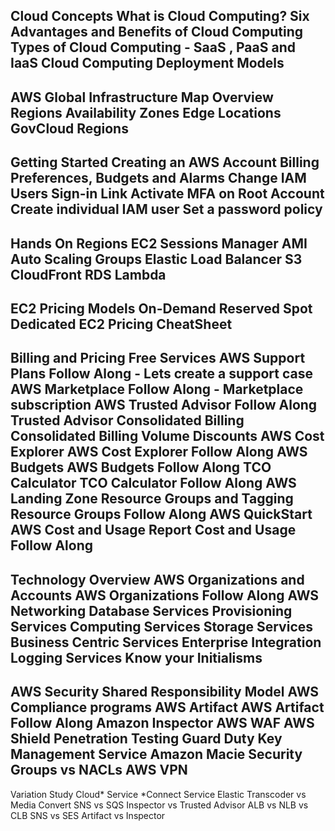 Cloud Concepts
What is Cloud Computing?
Six Advantages and Benefits of Cloud Computing
Types of Cloud Computing - SaaS , PaaS and IaaS
Cloud Computing Deployment Models
---------------
AWS Global Infrastructure
Map Overview
Regions
Availability Zones
Edge Locations
GovCloud Regions
---------------
Getting Started
Creating an AWS Account
Billing Preferences, Budgets and Alarms
Change IAM Users Sign-in Link
Activate MFA on Root Account
Create individual IAM user
Set a password policy
---------------
Hands On
Regions
EC2
Sessions Manager
AMI
Auto Scaling Groups
Elastic Load Balancer
S3
CloudFront
RDS
Lambda
---------------

EC2 Pricing Models
On-Demand
Reserved
Spot
Dedicated
EC2 Pricing CheatSheet
---------------

️Billing and Pricing
Free Services
AWS Support Plans
Follow Along - Lets create a support case
AWS Marketplace
Follow Along - Marketplace subscription
AWS Trusted Advisor
Follow Along Trusted Advisor
Consolidated Billing
Consolidated Billing Volume Discounts
AWS Cost Explorer
AWS Cost Explorer Follow Along
AWS Budgets
AWS Budgets Follow Along
TCO Calculator
TCO Calculator Follow Along
AWS Landing Zone
Resource Groups and Tagging
Resource Groups Follow Along
AWS QuickStart
AWS Cost and Usage Report
Cost and Usage Follow Along
---------------

Technology Overview
AWS Organizations and Accounts
AWS Organizations Follow Along
AWS Networking
Database Services
Provisioning Services
Computing Services
Storage Services
Business Centric Services
Enterprise Integration
Logging Services
Know your Initialisms
---------------

AWS Security
Shared Responsibility Model
AWS Compliance programs
AWS Artifact
AWS Artifact Follow Along
Amazon Inspector
AWS WAF
AWS Shield
Penetration Testing
Guard Duty
Key Management Service
Amazon Macie
Security Groups vs NACLs
AWS VPN
---------------

Variation Study
Cloud* Service
*Connect Service
Elastic Transcoder vs Media Convert
SNS vs SQS
Inspector vs Trusted Advisor
ALB vs NLB vs CLB
SNS vs SES
Artifact vs Inspector